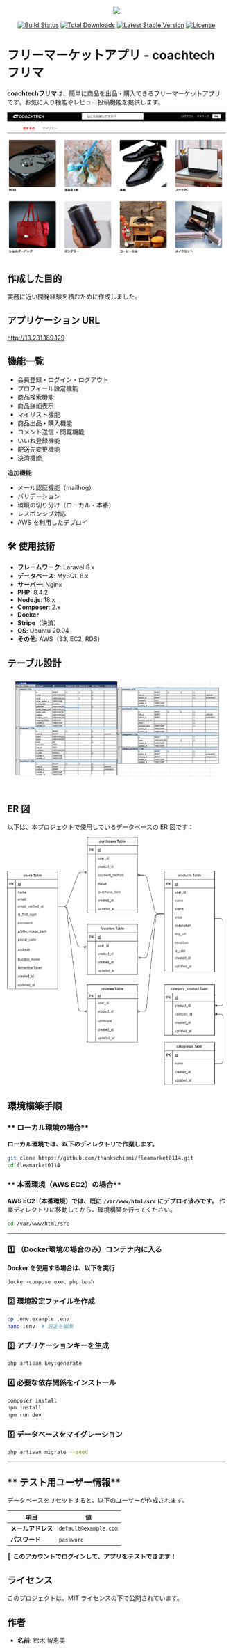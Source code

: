<p align="center"><a href="https://laravel.com" target="_blank"><img src="https://raw.githubusercontent.com/laravel/art/master/logo-lockup/5%20SVG/2%20CMYK/1%20Full%20Color/laravel-logolockup-cmyk-red.svg" width="400"></a></p>

<p align="center">
<a href="https://travis-ci.org/laravel/framework"><img src="https://travis-ci.org/laravel/framework.svg" alt="Build Status"></a>
<a href="https://packagist.org/packages/laravel/framework"><img src="https://img.shields.io/packagist/dt/laravel/framework" alt="Total Downloads"></a>
<a href="https://packagist.org/packages/laravel/framework"><img src="https://img.shields.io/packagist/v/laravel/framework" alt="Latest Stable Version"></a>
<a href="https://packagist.org/packages/laravel/framework"><img src="https://img.shields.io/packagist/l/laravel/framework" alt="License"></a>
</p>

# フリーマーケットアプリ - coachtechフリマ

**coachtechフリマ**は、簡単に商品を出品・購入できるフリーマーケットアプリです。お気に入り機能やレビュー投稿機能を提供します。

![トップ画面](resources/diagrams/fleamarket.png)

## 作成した目的

実務に近い開発経験を積むために作成しました。

## アプリケーション URL

http://13.231.189.129

## 機能一覧

-   会員登録・ログイン・ログアウト
-   プロフィール設定機能
-   商品検索機能
-   商品詳細表示
-   マイリスト機能　　
-   商品出品・購入機能
-   コメント送信・閲覧機能
-   いいね登録機能
-   配送先変更機能
-   決済機能

**追加機能**

-   メール認証機能（mailhog）　　
-   バリデーション
-   環境の切り分け（ローカル・本番）
-   レスポンシブ対応
-   AWS を利用したデプロイ

## **🛠️ 使用技術**

- **フレームワーク**: Laravel 8.x
- **データベース**: MySQL 8.x
- **サーバー**: Nginx
- **PHP**: 8.4.2
- **Node.js**: 18.x
- **Composer**: 2.x
- **Docker**
- **Stripe**（決済）
- **OS**: Ubuntu 20.04
- **その他**: AWS（S3, EC2, RDS）

## テーブル設計

![テーブル設計](resources/diagrams/table.png)

## ER 図

以下は、本プロジェクトで使用しているデータベースの ER 図です：

![ER図](resources/diagrams/index.drawio.png)


## 環境構築手順

### ** ローカル環境の場合**
**ローカル環境では、以下のディレクトリで作業します。**
```bash
git clone https://github.com/thankschiemi/fleamarket0114.git
cd fleamarket0114
```

### ** 本番環境（AWS EC2）の場合**
**AWS EC2（本番環境）では、既に `/var/www/html/src` にデプロイ済みです。**
作業ディレクトリに移動してから、環境構築を行ってください。
```bash
cd /var/www/html/src
```

---

### 1️⃣ **（Docker環境の場合のみ）コンテナ内に入る**
**Docker を使用する場合は、以下を実行**
```bash
docker-compose exec php bash
```

### 2️⃣ **環境設定ファイルを作成**
```bash
cp .env.example .env
nano .env  # 設定を編集
```

### 3️⃣ **アプリケーションキーを生成**
```bash
php artisan key:generate
```

### 4️⃣ **必要な依存関係をインストール**
```bash
composer install
npm install
npm run dev
```

### 5️⃣ **データベースをマイグレーション**
```bash
php artisan migrate --seed
```

---

## ** テスト用ユーザー情報**
データベースをリセットすると、以下のユーザーが作成されます。

| 項目 | 値 |
|------|----|
| **メールアドレス** | `default@example.com` |
| **パスワード** | `password` |

📌 **このアカウントでログインして、アプリをテストできます！**


## ライセンス

このプロジェクトは、MIT ライセンスの下で公開されています。

## 作者

-   **名前**: 鈴木 智恵美
